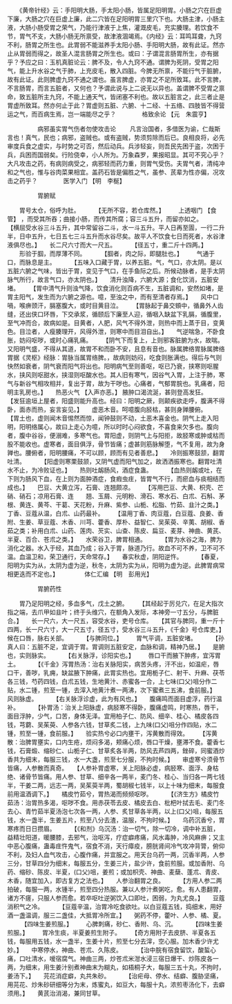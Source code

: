 <!-- { "loadSidebar": true } -->
　　《黄帝针经》云：手阳明大肠，手太阳小肠，皆属足阳明胃。小肠之穴在巨虚下廉，大肠之穴在巨虚上廉，此二穴皆在足阳明胃三里穴下也。大肠主津，小肠主液，大肠小肠受胃之荣气，乃能行津液于上焦，灌溉皮毛，充实腠理。若饮食不节，胃气不支，大肠小肠无所禀受，故津液涸竭焉。《内经》云：耳鸣耳聋，九窍不利，肠胃之所生也。此胃弱不能滋养手太阳小肠、手阳明大肠，故有此证。然亦止从胃弱而得之，故圣人混言肠胃之所生也。或曰：子谓混言肠胃所生，亦有据乎？予应之曰：玉机真脏论云：脾不及，令人九窍不通。谓脾为死阴，受胃之阳气，能上升水谷之气于肺，上充皮毛，散入四脏。今脾无所禀，不能行气于脏腑，故有此证。此则脾虚九窍不通之谓也。虽言脾虚，亦胃之不足所致耳。此不言脾，不言肠胃，而言五脏者，又何也？予谓此说与上二说无以异也。盖谓脾不受胃之禀命，致五脏所主九窍，不能上通天气，皆闭塞不利也。故以五脏言之，此三者止是胃虚所致耳。然亦何止于此？胃虚则五脏、六腑、十二经、十五络、四肢皆不得营运之气，而百病生焉，岂一端能尽之乎？
　　　　格致余论 【元　朱震亨】

　　　　　病邪虽实胃气伤者勿使攻击论
　　凡言治国者，多借医为谕，仁哉斯言也！真气，民也；病邪，盗贼也。或有盗贼，势须剪除而后已。良相良将，必先审度兵食之虚实，与时势之可否，然后动兵。兵涉轻妄，则吾民先困于盗，次困于兵，兵困而国弱矣。行险侥幸，小人所为。万象森罗，果报昭显。其可不究心乎？大凡攻击之药，有病则病受之，病邪轻而药力重，则胃气受伤。夫胃气者，清纯冲和之气也，惟与谷肉菜果相宜。盖药石皆是偏胜之气，虽参、芪辈为性亦偏，况攻击之药乎？
　　　　医学入门 【明　李梴】

　　　　　胃腑赋

　　胃号太仓，俗呼为肚。
　　 【无所不容，若仓库然。】
　　上透咽门 【食管】 ，而受其所吞；曲接小肠，而传其所腐；容三斗五升，而留亦如之。　　 【横屈受水谷三斗五升，其中常留谷二斗，水一斗五升。平人日再至圊，一行二升半，日中五升，七日五七三斗五升而水谷尽矣。故平人不饮食七日而死者，水谷津液俱尽也。】　　长二尺六寸而大一尺五。
　　 【径五寸，重二斤十四两。】
　　形验于腘，而厚薄不同。
　　 【腘者，肉之际，即腿肚也。】
　　气通于口，而脉息是主。
　　 【五味入口藏于胃，以养五脏。气，气口，亦太阴。是以五脏六腑之气味，皆出于胃，变见于气口，在手鱼际之后。所候动脉者，是手太阴脉气所行，故言气口，亦太阴也。】　　清升浊降，六腑大源；食化饮消，五脏安堵。　　 【胃中清气升则浊气降，饮食消化则百病不生，五脏调和，安然如堵，是胃主阳气，发生而为六腑之源也。噫，至浊之中，而有至清者存焉。】　　风中口喎，喉痹颈汗，膈塞腹大，或时目黄目泣。　　 【胃脉起于鼻交頞中，循鼻外人齿缝，还出侠口环唇，下交承浆，循颐后下廉至人迎，循咽入缺盆下乳膈，循腹里，至气冲而合，故病如是。目黄者，人肥，风气不得外泄，则热中而上蒸于目，变黄色。目泣者，人瘦腠理开，风得外泄，则寒中而目泪自出。】　　气逆喘急，不卧食胀，妨闷呕哕，或时心痛乳痛。　　 【阴气下而复上，上则邪客脏腑为水，故喘。又阳明气盛，不得从其道，故胃不和而卧不安，且息有音也。脉属脾络胃脉属脾络胃据《灵枢》经脉：胃脉当属胃络脾。，故病则妨闷，吃食则胀满也。得后与气则快然如衰者，阴气衰而阳气将出也。阳明病气至则善呕，呕已乃衰，挟寒则呕腥水，挟风则呕甜水，挟湿则呕酸水也。其人旧有寒气，因谷气入胃，上注于肺，寒气与新谷气相攻相并，复出于胃，故为干哕也。心痛者，气郁胃脘也。乳痛者，阳明主乳房也。】　　热恶火气 【入声亦恶。】 腋肿口渴流涎，甚则登高发狂。　　 【发狂逾垣上屋者，阳盛则能升高也。经曰：阳明之厥，则颠疾欲走呼，腹满不得卧，面赤而热，妄言妄见。】　　虚恶木音。呵噫腹向胫枯，甚则身亸腰俯。　　 【胃土也，虚则闻木音惕然而惊，闻钟鼓则不动，土恶木喜金也。阴气上走入阳明，阳明络属心，故曰上走心为噫，所以时时心闷欲食，不喜食来欠多也。腹向者，腹中谷谷，便溺难，多寒气也。胃阳虚，则阴气上与阳拒，故胫寒或肿或枯而股不能收也。虚寒者，面目俱浮，骨节皆痛；虚甚则筋脉解堕，气不复用，故为身亸也。腰俯者，阳明腰痛，不可以顾，顾而有见者善悲。】　　冷则振寒鼓颔，翻胃吐清。
　　 【阳虚则寒栗鼓颔，又阴气虚而阳气加之，故洒洒振寒也。翻胃吐清水不止，为冷败证也。】　　热则吐衂肠风，酒症食蛊。
　　 【血热则衂或吐，在下则为肠风下血，在上则为面肿酒症，食瘕虫疰，皆胃气不行，而瘀血与痰相结而成也。】　　巴豆、大黄立泻，石膏、连翘颇凉。　　 【泻用巴豆、大黄、枳壳、芒硝、硝石；凉用石膏、连　　翘、玉屑、元明粉、滑石、寒水石、白朮、石斛、茅根、黄连、黄芩、干葛、天花粉，升麻、紫参、山栀、松脂、竹茹、韭汁之类。】　　丁香、豆蔻从温，白朮、山药最补。　　 【温用丁香、肉豆蔻，白豆蔻、良姜、香附、生姜、草豆蔻、木香、川芎、藿香、厚朴、益智仁、吴茱萸、辛荑、胡椒、香茹之类；补用白朮、山药、莲肉、芡实、山查、陈皮、扁豆、麦芽、神曲、黄芪、半夏、百合、苍朮之类。】　　水荣谷卫，脾胃相通。
　　 【胃为水谷之海，脾为消化之器。水入于经，其血乃成；谷入于胃，脉道乃行。故血不可不养，卫不可不温。血温卫和，荣卫通行，天命常存。】　　春实秋虚，阴阳逆忤。
　　 【春夏，阳明为实为从，太阴为虚为逆，秋冬，太阴为实为从，阳明为虚为逆。此脾胃病常相更迭而不定也。】
　　　　体仁汇编 【明　彭用光】

　　　　　胃腑药性

　　胃乃足阳明之经，多血多气，戊土之腑。　　 【其经起于厉兑穴，在足大指次指之端，去爪甲如韭叶；终于头维穴，在额角入发际，本神旁一寸五分，与脾脏合。】　　长一尺六，大一尺五，容受水谷，吏号仓库。　　【其官与脾同，重一斤十四两，长一尺六寸，大一尺五寸，径五寸，受水谷三斗五升，《千金》号仓库吏。】　　候在口唇，脉右关部。
　　 【与脾同位。】
　　胃气平调，五脏安堵。
　　 【孙真人曰：五脏不足，宜调于胃。胃调则五脏安定，血脉和调，精神乃居。】　　是腑也，实则脉实。
　　 【右关脉浮，诊阳实也。】
　　唇口干而腋下肿疼，宜泻胃土。
　　 【《千金》泻胃热汤：治右关脉阳实，病苦头疼，汗不出，如温疟，唇口干，善哕，乳痈，缺盆腋下肿痛，此胃实热也。宜用栀子仁、射干、升麻、茯苓各三钱，芍药四钱，白朮五钱，生地黄汁、赤蜜各一合，上七味(口父)咀分作二贴，水二锺，煎至一锺，去滓入地黄汁煮一两沸，次下蜜煮三五沸，食前服。】　　风则脉虚。
　　 【右关脉浮诊虚，此为有风也。】　　腹痛鸣而面目虚浮，药行温补。
　　 【补胃汤：治关上阳脉虚，病胫寒不得卧，腹痛虚鸣，时寒热，唇干，面目浮肿，少气，口苦，身体无泽。宜用柏子仁、防风、细辛、桂心、橘皮各四钱，芎藭、吴茱萸、人参各六钱，甘草炙二钱，上九味(口父)咀分作四贴，水二锺，煎至一锺，食前服。】　　验实热兮必口内壅干，泻黄散而得效。　　 【泻黄散：治脾胃壅实，口内生疮，烦闷多渴，颊痛心烦，唇口干燥，壅滞不食。藿香七钱，石膏煅、缩砂仁、山栀子仁、甘草炙各半两，防风去芦四两，銼碎，同蜜酒炒香共为细末，每服三钱，水一大盏，煎至七分服，不拘时候。】　　审虚寒兮须骨节皆痛，人参散而真奇。　　【人参补胃虚寒，关上阳脉必虚，病胫寒、面浮、身枯绝、诸骨节皆痛。用人参、甘草、细辛各一两半，麦门冬、桂心、当归各一两七钱半，干姜二两，远志一两，吴茱萸半两，蜀胡椒七钱半，以上十味为细末，每服食前用温酒调下。】　　橘皮竹茹兮，胃热渴而频频呕哕。
　　 【《济生方》橘皮竹茹汤：治胃热多渴，呕哕不食。用赤茯苓去皮、橘皮去白、枇杷叶拭去毛、麦门冬去心、青竹茹半夏汤泡七次各一两，人参、炙甘草各半两，以上(口父)咀，每服五钱，水一盏半，生姜五片，煎至八分去渣，温服，不拘时候。】　　乌药沉香兮，胃寒疼而日日攒眉。
　　 【《和剂》乌沉汤：治一切气，除一切冷，调中补五脏，益精壮阳道，暖腰膝，去邪气，治呕泻，疗症癖疼痛，风水毒肿，冷风麻痹；又主中恶心腹痛，蛊毒疰忤鬼气，宿食不消，天行瘴疫，膀胱肾间冷气攻冲背膂，俯仰不利，及妇人血气攻击，心腹作痛，并宜服之。用天台乌药一两，沉香半两，人参三分，甘草四分为细末，每服五分，生姜三片，盐少许，食前煎服。或加香附、乌药、缩砂、陈皮、半夏，(口父)咀，姜煎；或加枳壳、神曲、麦蘖、蓬朮、青皮、木香，随宜加入，即古复方之法也。】　　人参治翻胃之良。
　　 【方用人参二两拍破，每服一两，水锺半，煎至四分热服。兼以人参汁煮粥吃，愈。有人患翻胃，诸方不瘥，只服人参而愈。若卒呕吐逆粥饮入口即吐，困弱，为丸尤良。】　　豆蔻消积气之冷。
　　 【豆蔻辛温，治胃冷吃食欲吐。以白豆蔻五钱，捣细末，用好酒一盏温调，服三二盏佳，大抵胃冷所宜。】　　粥药不停，藿叶、人参、橘、夏。
　　 【四味生姜煎服。】
　　心脾刺痛，砂仁、香附、乌、沉。
　　 【四味生姜煎服。】
　　胃冷生痰，半夏姜煎生附子。
　　【奇方用附子去皮脐、半夏各五钱，每服用五钱，水一盏半，生姜十片，煎至七分去滓，空心服。加木香少许尤妙。】　　中寒停水，神曲、苍朮、久陈皮。
　　 【治中脘有宿食留饮，酸蜇心痛，口吐清水，嗳宿腐气。神曲三两，炒苍朮米泔水浸三宿日爆干、炒陈皮各一两，为细末，用生姜汁别煮神曲末为糊丸，如梧桐子大，每服三五十丸，不拘时，姜汤下。】　　芫花消症癖，丸共朱砂。
　　 【治疟母、停水、结癖、腹胁坚痛，用芫花、炒朱砂研细等分为末，炼蜜丸，如豆大，每服十丸，浓煎枣汤化下，去癖须用。】　　黄芪治消渴，兼同甘草。
